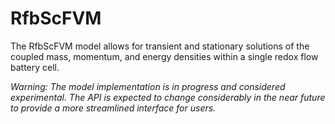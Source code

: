 # RfbScFVM

The RfbScFVM model allows for transient and stationary solutions of the coupled mass, momentum, and energy densities within a single redox flow battery cell.

*Warning: The model implementation is in progress and considered experimental. The API is expected to change considerably in the near future to provide a more streamlined interface for users.*
